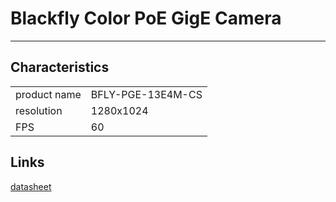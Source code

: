 # Blackfly **Color** PoE GigE Camera

--- 

## Characteristics
|||
|---|---|
|product name | BFLY-PGE-13E4M-CS|
|resolution| 1280x1024|
|FPS| 60|

## Links

[datasheet](http://blackfly.ptgrey.com/_PGR_Uploads/PGRNA/files/Blackfly-datasheet.pdf)
